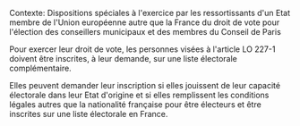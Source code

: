 Contexte: Dispositions spéciales à l'exercice par les ressortissants d'un Etat membre de l'Union européenne autre que la France du droit de vote pour l'élection des conseillers municipaux et des membres du Conseil de Paris

Pour exercer leur droit de vote, les personnes visées à l'article LO 227-1 doivent être inscrites, à leur demande, sur une liste électorale complémentaire.

Elles peuvent demander leur inscription si elles jouissent de leur capacité électorale dans leur Etat d'origine et si elles remplissent les conditions légales autres que la nationalité française pour être électeurs et être inscrites sur une liste électorale en France.